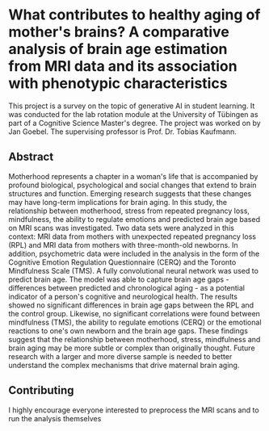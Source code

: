 # What contributes to healthy aging of mother's brains? A comparative analysis of brain age estimation from MRI data and its association with phenotypic characteristics

This project is a survey on the topic of generative AI in student learning. 
It was conducted for the lab rotation module at the University of Tübingen as part of a Cognitive Science Master's degree. 
The project was worked on by Jan Goebel. The supervising professor is Prof. Dr. Tobias Kaufmann.

## Abstract

Motherhood represents a chapter in a woman's life that is accompanied by profound biological, psychological and social changes that extend to brain structures and function. Emerging research suggests that these changes may have long-term implications for brain aging. In this study, the relationship between motherhood, stress from repeated pregnancy loss, mindfulness, the ability to regulate emotions and predicted brain age based on MRI scans was investigated. Two data sets were analyzed in this context: MRI data from mothers with unexpected repeated pregnancy loss (RPL) and MRI data from mothers with three-month-old newborns. In addition, psychometric data were included in the analysis in the form of the Cognitive Emotion Regulation Questionnaire (CERQ) and the Toronto Mindfulness Scale (TMS). A fully convolutional neural network was used to predict brain age. The model was able to capture brain age gaps - differences between predicted and chronological aging - as a potential indicator of a person's cognitive and neurological health. The results showed no significant differences in brain age gaps between the RPL and the control group. Likewise, no significant correlations were found between mindfulness (TMS), the ability to regulate emotions (CERQ) or the emotional reactions to one's own newborn and the brain age gaps. These findings suggest that the relationship between motherhood, stress, mindfulness and brain aging may be more subtle or complex than originally thought. Future research with a larger and more diverse sample is needed to better understand the complex mechanisms that drive maternal brain aging.

## Contributing

I highly encourage everyone interested to preprocess the MRI scans and to run the analysis themselves 
